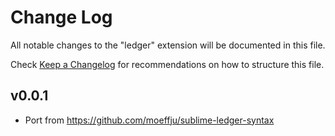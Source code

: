# Change Log

All notable changes to the "ledger" extension will be documented in this file.

Check [Keep a Changelog](http://keepachangelog.com/) for recommendations on how to structure this file.

## v0.0.1

- Port from https://github.com/moeffju/sublime-ledger-syntax
